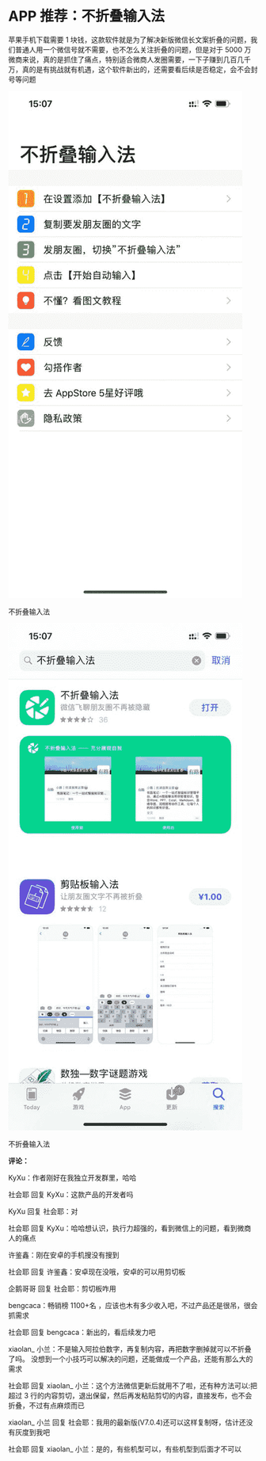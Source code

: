 # APP 推荐：不折叠输入法

苹果手机下载需要 1 块钱，这款软件就是为了解决新版微信长文案折叠的问题，我们普通人用一个微信号就不需要，也不怎么关注折叠的问题，但是对于 5000 万微商来说，真的是抓住了痛点，特别适合微商人发圈需要，一下子赚到几百几千万，真的是有挑战就有机遇，这个软件新出的，还需要看后续是否稳定，会不会封号等问题

![](img/b8208d0822d5a75811461fe97e5f115e.jpg)

不折叠输入法

![](img/3527641b2ea0aeab16f05e406e351af7.jpg)

不折叠输入法

**评论：**

KyXu：作者刚好在我独立开发群里，哈哈

社会耶 回复 KyXu：这款产品的开发者吗

KyXu 回复 社会耶：对

社会耶 回复 KyXu：哈哈想认识，执行力超强的，看到微信上的问题，看到微商人的痛点

许鉴鑫：刚在安卓的手机搜没有搜到

社会耶 回复 许鉴鑫：安卓现在没哦，安卓的可以用剪切板

企鹅哥哥 回复 社会耶：剪切板咋用

bengcaca：畅销榜 1100+名 ，应该也木有多少收入吧，不过产品还是很吊，很会抓需求

社会耶 回复 bengcaca：新出的，看后续发力吧

xiaolan_ 小兰：不是输入阿拉伯数字，再复制内容，再把数字删掉就可以不折叠了吗。 没想到一个小技巧可以解决的问题，还能做成一个产品，还能有那么大的需求

社会耶 回复 xiaolan_ 小兰：这个方法微信更新后就用不了啦，还有种方法可以:把超过 3 行的内容剪切，退出保留，然后再发粘贴剪切的内容，直接发布，也不会折叠，不过有点麻烦而已

xiaolan_ 小兰 回复 社会耶：我用的最新版(V7.0.4)还可以这样复制呀，估计还没有灰度到我吧

社会耶 回复 xiaolan_ 小兰：是的，有些机型可以，有些机型到后面才不可以
